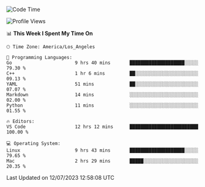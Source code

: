 <!--START_SECTION:waka-->
![Code Time](http://img.shields.io/badge/Code%20Time-470%20hrs%2029%20mins-blue)

![Profile Views](http://img.shields.io/badge/Profile%20Views-0-blue)

📊 **This Week I Spent My Time On** 

```text
🕑︎ Time Zone: America/Los_Angeles

💬 Programming Languages: 
Go                       9 hrs 40 mins       ████████████████████░░░░░   79.30 % 
C++                      1 hr 6 mins         ██░░░░░░░░░░░░░░░░░░░░░░░   09.13 % 
YAML                     51 mins             ██░░░░░░░░░░░░░░░░░░░░░░░   07.07 % 
Markdown                 14 mins             ░░░░░░░░░░░░░░░░░░░░░░░░░   02.00 % 
Python                   11 mins             ░░░░░░░░░░░░░░░░░░░░░░░░░   01.55 % 

🔥 Editors: 
VS Code                  12 hrs 12 mins      █████████████████████████   100.00 % 

💻 Operating System: 
Linux                    9 hrs 43 mins       ████████████████████░░░░░   79.65 % 
Mac                      2 hrs 29 mins       █████░░░░░░░░░░░░░░░░░░░░   20.35 % 
```


 Last Updated on 12/07/2023 12:58:08 UTC
<!--END_SECTION:waka-->
